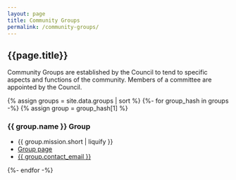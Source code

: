 ```yaml
---
layout: page
title: Community Groups
permalink: /community-groups/
---
```

<section style="margin-bottom:25px;">
  <div class="container" >
    <div class="section-title">
      <h2>{{page.title}}</h2>
    </div>
    <p>Community Groups are established by the Council to tend to specific aspects and functions of the community. Members of a committee are appointed by the Council.</p>
    {% assign groups = site.data.groups | sort %}
    {%- for group_hash in groups -%}
      {% assign group = group_hash[1] %}
      <h3>{{ group.name }} Group</h3>
      <ul class="fa-ul">
        <li><span class="fa-li"><i class="fa fa-bullseye"></i></span>{{ group.mission.short | liquify }}</li>
        <li><span class="fa-li"><i class="fa fa-users"></i></span>
          <a href="{{ group.name | slugify }}.html">Group page</a></li>
        <li><span class="fa-li"><i class="fa fa-envelope"></i></span>
          <a href="mailto:{{ group.contact_email }}?subject=Inquiry to the {{ group.name }} Group of the Microservices Community">{{ group.contact_email }}</a></li>
      </ul>
    {%- endfor -%}
  </div>
</section>
